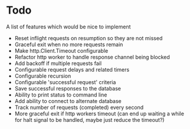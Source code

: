 # Todo
A list of features which would be nice to implement

* Reset inflight requests on resumption so they are not missed
* Graceful exit when no more requests remain
* Make http.Client.Timeout configurable
* Refactor http worker to handle response channel being blocked
* Add backoff if multiple requests fail
* Configurable request delays and related timers
* Configurable recursion
* Configurable 'successful request' criteria
* Save successful responses to the database
* Ability to print status to command line
* Add ability to connect to alternate database
* Track number of requests (completed) every second
* More graceful exit if http workers timeout (can end up waiting a while for halt signal to be handled, maybe just reduce the timeout?)
